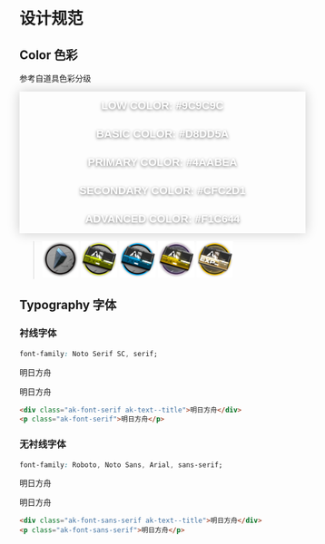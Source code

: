 # 设计规范

## Color 色彩

参考自道具色彩分级

<style>
.ak-color-box {
  box-shadow: 0 0 20px rgba(0, 0, 0, 0.2);
}
.ak-color-item {
  font-family: sans-serif;
  display: inline-flex;
  align-items: center;
  justify-content: center;
  height: 50px;
  width: 100%;
  color: white;
  font-size: 1.2rem;
  font-weight: bold;
  text-shadow: 0 2px 5px rgba(0, 0, 0, 0.5);
  text-transform: uppercase;
}
.ak-color-item:hover {
  box-shadow: inset 0 0 20px rgba(255, 255, 255, 0.5);
}
.ak-ref img {
  width: 64px;
}
</style>
<div class="ak-color-box" style="background">
  <div class="ak-color-item bg-low">Low color: #9c9c9c</div>
  <div class="ak-color-item bg-basic">Basic color: #d8dd5a</div>
  <div class="ak-color-item bg-primary">Primary color: #4aabea</div>
  <div class="ak-color-item bg-secondary">Secondary color: #cfc2d1</div>
  <div class="ak-color-item bg-advanced">Advanced color: #f1c644</div>
</div>

<div class="ak-ref">

> ![异铁碎片](/img/game/foreign-iron-fragments.webp)
> ![基础作战记录](/img/game/basic-combat-record.webp)
> ![初级作战记录](/img/game/primary-combat-record.webp)
> ![中级作战记录](/img/game/intermediate-combat-record.webp)
> ![高级作战记录](/img/game/advanced-combat-record.webp)

</div>

## Typography 字体

### 衬线字体

```css
font-family: Noto Serif SC, serif;
```

<div class="ak-font-serif ak-text--title">明日方舟</div>
<p class="ak-font-serif">明日方舟</p>

```html
<div class="ak-font-serif ak-text--title">明日方舟</div>
<p class="ak-font-serif">明日方舟</p>
```

### 无衬线字体

```css
font-family: Roboto, Noto Sans, Arial, sans-serif;
```

<div class="ak-font-sans-serif ak-text--title">明日方舟</div>
<p class="ak-font-sans-serif">明日方舟</p>

```html
<div class="ak-font-sans-serif ak-text--title">明日方舟</div>
<p class="ak-font-sans-serif">明日方舟</p>
```
